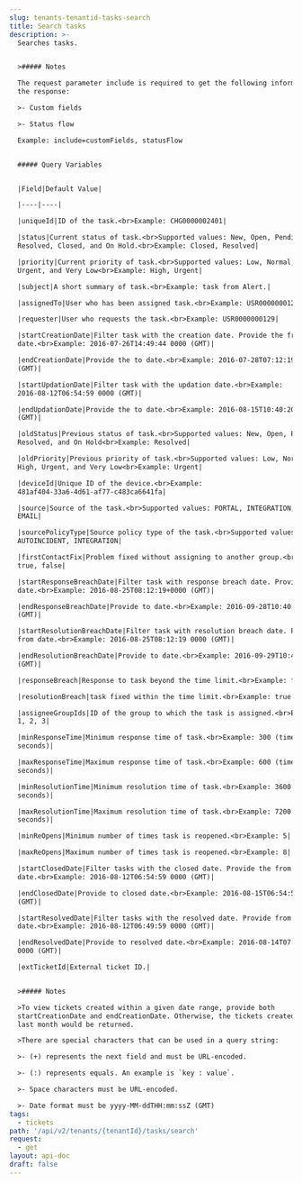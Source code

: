 ```yaml
---
slug: tenants-tenantid-tasks-search
title: Search tasks
description: >-
  Searches tasks.


  >##### Notes

  The request parameter include is required to get the following information in
  the response:

  >- Custom fields

  >- Status flow

  Example: include=customFields, statusFlow


  ##### Query Variables


  |Field|Default Value|

  |----|----|

  |uniqueId|ID of the task.<br>Example: CHG0000002401|

  |status|Current status of task.<br>Supported values: New, Open, Pending,
  Resolved, Closed, and On Hold.<br>Example: Closed, Resolved|

  |priority|Current priority of task.<br>Supported values: Low, Normal, High,
  Urgent, and Very Low<br>Example: High, Urgent|

  |subject|A short summary of task.<br>Example: task from Alert.|

  |assignedTo|User who has been assigned task.<br>Example: USR0000000129|

  |requester|User who requests the task.<br>Example: USR0000000129|

  |startCreationDate|Filter task with the creation date. Provide the from
  date.<br>Example: 2016-07-26T14:49:44 0000 (GMT)|

  |endCreationDate|Provide the to date.<br>Example: 2016-07-28T07:12:19 0000
  (GMT)|

  |startUpdationDate|Filter task with the updation date.<br>Example:
  2016-08-12T06:54:59 0000 (GMT)|

  |endUpdationDate|Provide the to date.<br>Example: 2016-08-15T10:40:20 0000
  (GMT)|

  |oldStatus|Previous status of task.<br>Supported values: New, Open, Pending,
  Resolved, and On Hold<br>Example: Resolved|

  |oldPriority|Previous priority of task.<br>Supported values: Low, Normal,
  High, Urgent, and Very Low<br>Example: Urgent|

  |deviceId|Unique ID of the device.<br>Example:
  481af404-33a6-4d61-af77-c483ca6641fa|

  |source|Source of the task.<br>Supported values: PORTAL, INTEGRATION, MOBILE,
  EMAIL|

  |sourcePolicyType|Source policy type of the task.<br>Supported values:
  AUTOINCIDENT, INTEGRATION|

  |firstContactFix|Problem fixed without assigning to another group.<br>Example:
  true, false|

  |startResponseBreachDate|Filter task with response breach date. Provide from
  date.<br>Example: 2016-08-25T08:12:19+0000 (GMT)|

  |endResponseBreachDate|Provide to date.<br>Example: 2016-09-28T10:40:20 0000
  (GMT)|

  |startResolutionBreachDate|Filter task with resolution breach date. Provide
  from date.<br>Example: 2016-08-25T08:12:19 0000 (GMT)|

  |endResolutionBreachDate|Provide to date.<br>Example: 2016-09-29T10:40:20 0000
  (GMT)|

  |responseBreach|Response to task beyond the time limit.<br>Example: false|

  |resolutionBreach|task fixed within the time limit.<br>Example: true|

  |assigneeGroupIds|ID of the group to which the task is assigned.<br>Example:
  1, 2, 3|

  |minResponseTime|Minimum response time of task.<br>Example: 300 (time in
  seconds)|

  |maxResponseTime|Maximum response time of task.<br>Example: 600 (time in
  seconds)|

  |minResolutionTime|Minimum resolution time of task.<br>Example: 3600 (time in
  seconds)|

  |maxResolutionTime|Maximum resolution time of task.<br>Example: 7200 (time in
  seconds)|

  |minReOpens|Minimum number of times task is reopened.<br>Example: 5|

  |maxReOpens|Maximum number of times task is reopened.<br>Example: 8|

  |startClosedDate|Filter tasks with the closed date. Provide the from closed
  date.<br>Example: 2016-08-12T06:54:59 0000 (GMT)|

  |endClosedDate|Provide to closed date.<br>Example: 2016-08-15T06:54:59 0000
  (GMT)|

  |startResolvedDate|Filter tasks with the resolved date. Provide from resolved
  date.<br>Example: 2016-08-12T06:49:59 0000 (GMT)|

  |endResolvedDate|Provide to resolved date.<br>Example: 2016-08-14T07:49:59
  0000 (GMT)|

  |extTicketId|External ticket ID.|


  >##### Notes

  >To view tickets created within a given date range, provide both
  startCreationDate and endCreationDate. Otherwise, the tickets created in the
  last month would be returned.

  >There are special characters that can be used in a query string:

  >- (+) represents the next field and must be URL-encoded.

  >- (:) represents equals. An example is `key : value`.

  >- Space characters must be URL-encoded.

  >- Date format must be yyyy-MM-ddTHH:mm:ssZ (GMT)
tags:
  - tickets
path: '/api/v2/tenants/{tenantId}/tasks/search'
request:
  - get
layout: api-doc
draft: false
---
```

